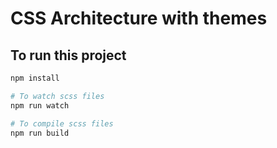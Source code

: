 # CSS Architecture with themes

## To run this project

```bash
npm install

# To watch scss files
npm run watch

# To compile scss files
npm run build
```

